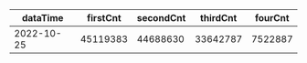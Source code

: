 |dataTime|firstCnt|secondCnt|thirdCnt|fourCnt|
|-|-|-|-|-|
|2022-10-25|45119383|44688630|33642787|7522887|
